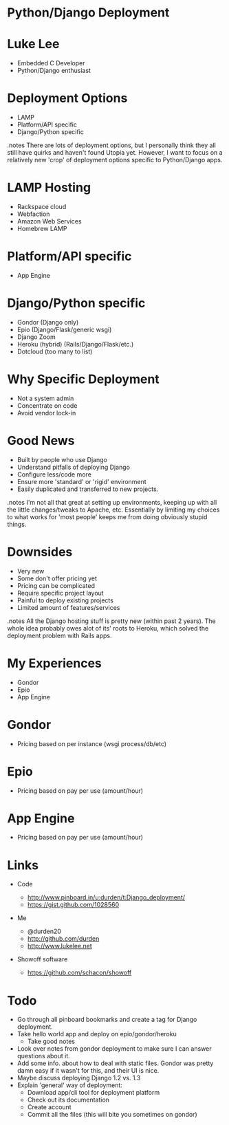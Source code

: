 <!SLIDE>

Python/Django Deployment
=================================

<!SLIDE bullets>

Luke Lee
========
- Embedded C Developer
- Python/Django enthusiast

<!SLIDE bullets incremental>

Deployment Options
==================
- LAMP
- Platform/API specific
- Django/Python specific

.notes There are lots of deployment options, but I personally think they
all still have quirks and haven't found Utopia yet.  However, I want to
focus on a relatively new 'crop' of deployment options specific to
Python/Django apps.

<!SLIDE bullets incremental>

LAMP Hosting
===================
- Rackspace cloud
- Webfaction
- Amazon Web Services
- Homebrew LAMP

<!SLIDE bullets incremental>

Platform/API specific
=====================
- App Engine

<!SLIDE bullets incremental>

Django/Python specific
======================
- Gondor (Django only)
- Epio (Django/Flask/generic wsgi)
- Django Zoom
- Heroku (hybrid) (Rails/Django/Flask/etc.)
- Dotcloud (too many to list)

<!SLIDE bullets incremental>

Why Specific Deployment
=======================

- Not a system admin
- Concentrate on code
- Avoid vendor lock-in

<!SLIDE bullets incremental>

Good News
=========
- Built by people who use Django
- Understand pitfalls of deploying Django
- Configure less/code more
- Ensure more 'standard' or 'rigid' environment
- Easily duplicated and transferred to new projects.

.notes I'm not all that great at setting up environments, keeping up with
all the little changes/tweaks to Apache, etc.  Essentially by limiting my
choices to what works for 'most people' keeps me from doing obviously stupid
things.

<!SLIDE bullets incremental>

Downsides
=========
- Very new
- Some don't offer pricing yet
- Pricing can be complicated
- Require specific project layout
- Painful to deploy existing projects
- Limited amount of features/services

.notes All the Django hosting stuff is pretty new (within past 2 years).
The whole idea probably owes alot of its' roots to Heroku, which solved the
deployment problem with Rails apps.

<!SLIDE bullets>

My Experiences
==============
- Gondor
- Epio
- App Engine

<!SLIDE bullets>

Gondor
======
- Pricing based on per instance (wsgi process/db/etc)

<!SLIDE bullets>

Epio
====
- Pricing based on pay per use (amount/hour)

<!SLIDE bullets>

App Engine
==========
- Pricing based on pay per use (amount/hour)


<!SLIDE smaller>

Links
=====
- Code
    - http://www.pinboard.in/u:durden/t:Django_deployment/
    - https://gist.github.com/1028560

- Me
    - @durden20
    - http://github.com/durden
    - http://www.lukelee.net

- Showoff software
    - https://github.com/schacon/showoff

<!SLIDE bullets>

Todo
====
- Go through all pinboard bookmarks and create a tag for Django deployment.
- Take hello world app and deploy on epio/gondor/heroku
    - Take good notes
- Look over notes from gondor deployment to make sure I can answer
    questions about it.
- Add some info. about how to deal with static files.  Gondor was pretty
    damn easy if it wasn't for this, and their UI is nice.
- Maybe discuss deploying Django 1.2 vs. 1.3
- Explain 'general' way of deployment:
    - Download app/cli tool for deployment platform
    - Check out its documentation
    - Create account
    - Commit all the files (this will bite you sometimes on gondor)

